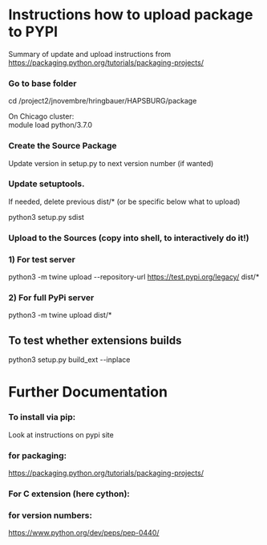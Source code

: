 # Instructions how to upload package to PYPI

Summary of update and upload instructions from https://packaging.python.org/tutorials/packaging-projects/

### Go to base folder
cd /project2/jnovembre/hringbauer/HAPSBURG/package

On Chicago cluster:  
module load python/3.7.0

### Create the Source Package 
Update version in setup.py to next version number (if wanted)

### Update setuptools. 
If needed, delete previous dist/* (or be specific below what to upload)

python3 setup.py sdist

### Upload to the Sources (copy into shell, to interactively do it!)
### 1) For test server
python3 -m twine upload --repository-url https://test.pypi.org/legacy/ dist/* 
### 2) For full PyPi server
python3 -m twine upload dist/* 

## To test whether extensions builds
python3 setup.py build_ext --inplace

# Further Documentation 
### To install via pip:
Look at instructions on pypi site

### for packaging: 
https://packaging.python.org/tutorials/packaging-projects/

### For C extension (here cython):

### for version numbers:
https://www.python.org/dev/peps/pep-0440/
